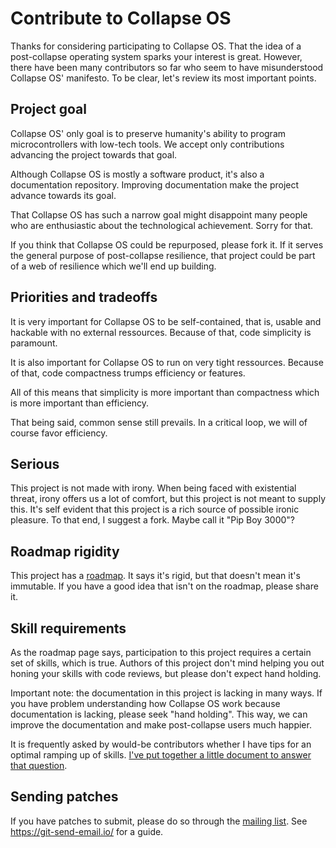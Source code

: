 # Contribute to Collapse OS

Thanks for considering participating to Collapse OS. That the idea of a
post-collapse operating system sparks your interest is great. However, there
have been many contributors so far who seem to have misunderstood Collapse OS'
manifesto. To be clear, let's review its most important points.

## Project goal

Collapse OS' only goal is to preserve humanity's ability to program
microcontrollers with low-tech tools. We accept only contributions advancing
the project towards that goal.

Although Collapse OS is mostly a software product, it's also a documentation
repository. Improving documentation make the project advance towards its goal.

That Collapse OS has such a narrow goal might disappoint many people who are
enthusiastic about the technological achievement. Sorry for that.

If you think that Collapse OS could be repurposed, please fork it. If it serves
the general purpose of post-collapse resilience, that project could be part of
a web of resilience which we'll end up building.

## Priorities and tradeoffs

It is very important for Collapse OS to be self-contained, that is, usable and
hackable with no external ressources. Because of that, code simplicity is
paramount.

It is also important for Collapse OS to run on very tight ressources. Because of
that, code compactness trumps efficiency or features.

All of this means that simplicity is more important than compactness which is
more important than efficiency.

That being said, common sense still prevails. In a critical loop, we will of
course favor efficiency.

## Serious

This project is not made with irony. When being faced with existential threat,
irony offers us a lot of comfort, but this project is not meant to supply this.
It's self evident that this project is a rich source of possible ironic
pleasure. To that end, I suggest a fork. Maybe call it "Pip Boy 3000"?

## Roadmap rigidity

This project has a [roadmap](https://collapseos.org/roadmap.html). It says it's
rigid, but that doesn't mean it's immutable. If you have a good idea that isn't
on the roadmap, please share it.

## Skill requirements

As the roadmap page says, participation to this project requires a certain set
of skills, which is true. Authors of this project don't mind helping you out
honing your skills with code reviews, but please don't expect hand holding.

Important note: the documentation in this project is lacking in many ways. If
you have problem understanding how Collapse OS work because documentation is
lacking, please seek "hand holding". This way, we can improve the documentation
and make post-collapse users much happier.

It is frequently asked by would-be contributors whether I have tips for an
optimal ramping up of skills. [I've put together a little document to answer
that question](https://collapseos.org/skills.html).

## Sending patches

If you have patches to submit, please do so through the [mailing list][ml]. See
<https://git-send-email.io/> for a guide.

[ml]: https://lists.sr.ht/~vdupras/collapseos
